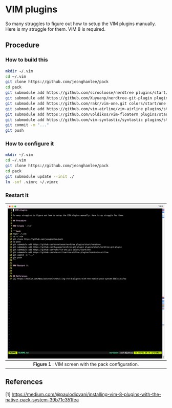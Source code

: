 # VIM plugins

So many struggles to figure out how to setup the VIM plugins manually. Here is my struggle for them. VIM 8 is required.

## Procedure

### How to build this

```bash
mkdir ~/.vim
cd ~/.vim
git clone https://github.com/jeonghanlee/pack
cd pack
git submodule add https://github.com/scrooloose/nerdtree plugins/start/nerdtree
git submodule add https://github.com/Xuyuanp/nerdtree-git-plugin plugins/start/nerdtree-git-plugin
git submodule add https://github.com/rakr/vim-one.git colors/start/one
git submodule add https://github.com/vim-airline/vim-airline plugins/start/vim-airline
git submodule add https://github.com/voldikss/vim-floaterm plugins/start/vim-floaterm
git submodule add https://github.com/vim-syntastic/syntastic plugins/start/syntastic
git commit -m "..."
git push
```

### How to configure it

```bash
mkdir ~/.vim
cd ~/.vim
git clone https://github.com/jeonghanlee/pack
cd pack
git submodule update --init ./
ln -snf .vimrc ~/.vimrc
```

### Restart it

|![vim_packpng](vim_pack.png)|
| :---: |
|**Figure 1** : VIM screen with the pack configuration. |

## References
[1] https://medium.com/@paulodiovani/installing-vim-8-plugins-with-the-native-pack-system-39b71c351fea
